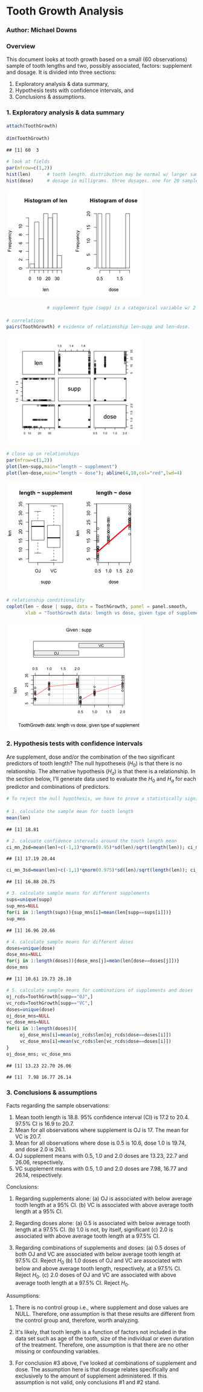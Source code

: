 Tooth Growth Analysis
========================================================
### Author: Michael Downs


### Overview
This document looks at tooth growth based on a small (60 observations) sample of tooth lengths and two, possibly associated, factors: supplement and dosage. It is divided into three sections:
1. Exploratory analysis & data summary,
2. Hypothesis tests with confidence intervals, and
3. Conclusions & assumptions.

### 1. Exploratory analysis & data summary

```r
attach(ToothGrowth)

dim(ToothGrowth)
```

```
## [1] 60  3
```

```r
# look at fields
par(mfrow=c(1,2))
hist(len)      # tooth length. distribution may be normal w/ larger sample size. 
hist(dose)     # dosage in milligrams. three dosages. one for 20 samples each.
```

![plot of chunk unnamed-chunk-1](figure/unnamed-chunk-11.png) 

```r
               # supplement type (supp) is a categorical variable w/ 2 values: OJ, VC

# correlations
pairs(ToothGrowth) # evidence of relationship len~supp and len~dose. 
```

![plot of chunk unnamed-chunk-1](figure/unnamed-chunk-12.png) 

```r
# close up on relationships
par(mfrow=c(1,2))
plot(len~supp,main="length ~ supplement") 
plot(len~dose,main="length ~ dose"); abline(4,10,col="red",lwd=4)
```

![plot of chunk unnamed-chunk-1](figure/unnamed-chunk-13.png) 

```r
# relationship conditionality
coplot(len ~ dose | supp, data = ToothGrowth, panel = panel.smooth,
       xlab = "ToothGrowth data: length vs dose, given type of supplement")
```

![plot of chunk unnamed-chunk-1](figure/unnamed-chunk-14.png) 

### 2. Hypothesis tests with confidence intervals

Are supplement, dose and/or the combination of the two significant predictors of tooth length? The null hypotheseis ($H_0$) is that there is no relationship. The alternative hypothesis ($H_a$) is that there is a relationship. In the section below, I'll generate data used to evaluate the $H_0$ and $H_a$ for each predictor and combinations of predictors.


```r
# To reject the null hypothesis, we have to prove a statistically significant relationship between predictors (supplement and dose) and the response variable (len).

# 1. calculate the sample mean for tooth length
mean(len)
```

```
## [1] 18.81
```

```r
# 2. calcuate confidence intervals around the tooth length mean
ci_mn_2sd=mean(len)+c(-1,1)*qnorm(0.95)*sd(len)/sqrt(length(len)); ci_mn_2sd
```

```
## [1] 17.19 20.44
```

```r
ci_mn_3sd=mean(len)+c(-1,1)*qnorm(0.975)*sd(len)/sqrt(length(len)); ci_mn_3sd
```

```
## [1] 16.88 20.75
```

```r
# 3. calculate sample means for different supplements
sups=unique(supp)
sup_mns=NULL
for(i in 1:length(sups)){sup_mns[i]=mean(len[supp==sups[i]])}
sup_mns
```

```
## [1] 16.96 20.66
```

```r
# 4. calculate sample means for different doses 
doses=unique(dose)
dose_mns=NULL
for(j in 1:length(doses)){dose_mns[j]=mean(len[dose==doses[j]])}
dose_mns
```

```
## [1] 10.61 19.73 26.10
```

```r
# 5. calculate sample means for combinations of supplements and doses
oj_rcds=ToothGrowth[supp=="OJ",]
vc_rcds=ToothGrowth[supp=="VC",]
doses=unique(dose)
oj_dose_mns=NULL
vc_dose_mns=NULL
for(i in 1:length(doses)){
     oj_dose_mns[i]=mean(oj_rcds$len[oj_rcds$dose==doses[i]])
     vc_dose_mns[i]=mean(vc_rcds$len[vc_rcds$dose==doses[i]])
}
oj_dose_mns; vc_dose_mns
```

```
## [1] 13.23 22.70 26.06
```

```
## [1]  7.98 16.77 26.14
```

### 3. Conclusions & assumptions
Facts regarding the sample observations:
1. Mean tooth length is 18.8. 95% confidence interval (CI) is 17.2 to 20.4. 97.5% CI is 16.9 to 20.7.
2. Mean for all observations where supplement is OJ is 17. The mean for VC is 20.7.
3. Mean for all observations where dose is 0.5 is 10.6, dose 1.0 is 19.74, and dose 2.0 is 26.1.
4. OJ supplement means with 0.5, 1.0 and 2.0 doses are 13.23, 22.7 and 26.06, respectively.
5. VC supplement means with 0.5, 1.0 and 2.0 doses are 7.98, 16.77 and 26.14, respectively.

Conclusions:

1. Regarding supplements alone:
     (a) OJ is associated with below average tooth length at a 95% CI.
     (b) VC is associated with above average tooth length at a 95% CI.
     
2. Regarding doses alone: 
     (a) 0.5 is associated with below average tooth length at a 97.5% CI.
     (b) 1.0 is not, by itself, significant
     (c) 2.0 is associated with above average tooth length at a 97.5% CI.
     
3. Regarding combinations of supplements and doses:
     (a) 0.5 doses of both OJ and VC are associated with below average tooth length at 97.5% CI. Reject $H_0$
     (b) 1.0 doses of OJ and VC are associated with below and above average tooth length, respectively, at a 97.5% CI. Reject $H_0$.
     (c) 2.0 doses of OJ and VC are associated with above average tooth length at a 97.5% CI. Reject $H_0$.

Assumptions:

1. There is no control group i.e., where supplement and dose values are NULL. Therefore, one assumption is that these results are different from the control group and, therefore, worth analyzing. 

2. It's likely, that tooth length is a function of factors not included in the data set such as age of the tooth, size of the individual or even duration of the treatment. Therefore, one assumption is that there are no other missing or confounding variables. 

3. For conclusion #3 above, I've looked at combinations of supplement and dose. The assumption here is that dosage relates specifically and exclusively to the amount of supplement administered. If this assumption is not valid, only conclusions #1 and #2 stand. 

